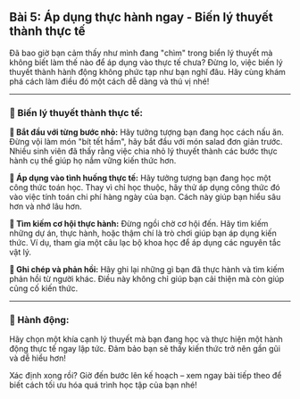 ## Bài 5: Áp dụng thực hành ngay - Biến lý thuyết thành thực tế

Đã bao giờ bạn cảm thấy như mình đang "chìm" trong biển lý thuyết mà không biết làm thế nào để áp dụng vào thực tế chưa? Đừng lo, việc biến lý thuyết thành hành động không phức tạp như bạn nghĩ đâu. Hãy cùng khám phá cách làm điều đó một cách dễ dàng và thú vị nhé!

---

### 📌 Biến lý thuyết thành thực tế:

**🔹 Bắt đầu với từng bước nhỏ:**
Hãy tưởng tượng bạn đang học cách nấu ăn. Đừng vội làm món "bít tết hầm", hãy bắt đầu với món salad đơn giản trước. Nhiều sinh viên đã thấy rằng việc chia nhỏ lý thuyết thành các bước thực hành cụ thể giúp họ nắm vững kiến thức hơn.

**🔹 Áp dụng vào tình huống thực tế:**
Hãy tưởng tượng bạn đang học một công thức toán học. Thay vì chỉ học thuộc, hãy thử áp dụng công thức đó vào việc tính toán chi phí hàng ngày của bạn. Cách này giúp bạn hiểu sâu hơn và nhớ lâu hơn.

**🔹 Tìm kiếm cơ hội thực hành:**
Đừng ngồi chờ cơ hội đến. Hãy tìm kiếm những dự án, thực hành, hoặc thậm chí là trò chơi giúp bạn áp dụng kiến thức. Ví dụ, tham gia một câu lạc bộ khoa học để áp dụng các nguyên tắc vật lý.

**🔹 Ghi chép và phản hồi:**
Hãy ghi lại những gì bạn đã thực hành và tìm kiếm phản hồi từ người khác. Điều này không chỉ giúp bạn cải thiện mà còn giúp củng cố kiến thức.

---

### 🚀 Hành động:

Hãy chọn một khía cạnh lý thuyết mà bạn đang học và thực hiện một hành động thực tế ngay lập tức. Đảm bảo bạn sẽ thấy kiến thức trở nên gần gũi và dễ hiểu hơn!

Xác định xong rồi? Giờ đến bước lên kế hoạch – xem ngay bài tiếp theo để biết cách tối ưu hóa quá trình học tập của bạn nhé!